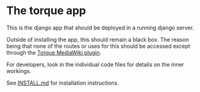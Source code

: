# The torque app

This is the django app that should be deployed in a running django server.

Outside of installing the app, this should remain a black box.  The reason being
that none of the routes or uses for this should be accessed except
through the [Torque MediaWiki plugin](https://www.mediawiki.org/wiki/Extension:Torque).

For developers, look in the individual code files for details on the inner
workings.

See [INSTALL.md](https://code.librehq.com/ots/mediawiki/torque/-/blob/main/django-torque/INSTALL.md) for installation instructions.
